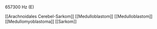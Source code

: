 657300 Hz (E)

[[Arachnoidales Cerebel-Sarkom]]
[[Medulloblastom]]
[[Medulloblastom]]
[[Medullomyoblastoma]]
[[Sarkom]]